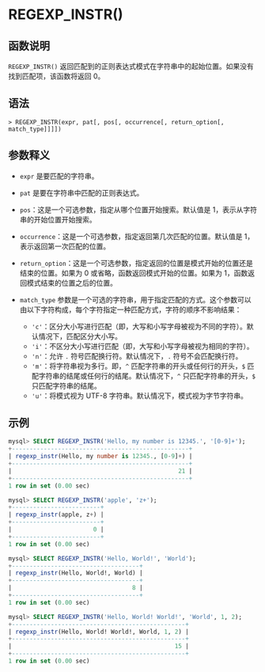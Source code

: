 # **REGEXP_INSTR()**

## **函数说明**

`REGEXP_INSTR()` 返回匹配到的正则表达式模式在字符串中的起始位置。如果没有找到匹配项，该函数将返回 0。

## **语法**

```
> REGEXP_INSTR(expr, pat[, pos[, occurrence[, return_option[, match_type]]]])
```

## 参数释义

- `expr` 是要匹配的字符串。

- `pat` 是要在字符串中匹配的正则表达式。

- `pos`：这是一个可选参数，指定从哪个位置开始搜索。默认值是 1，表示从字符串的开始位置开始搜索。

- `occurrence`：这是一个可选参数，指定返回第几次匹配的位置。默认值是 1，表示返回第一次匹配的位置。

- `return_option`：这是一个可选参数，指定返回的位置是模式开始的位置还是结束的位置。如果为 0 或省略，函数返回模式开始的位置。如果为 1，函数返回模式结束的位置之后的位置。

- `match_type` 参数是一个可选的字符串，用于指定匹配的方式。这个参数可以由以下字符构成，每个字符指定一种匹配方式，字符的顺序不影响结果：

    + `'c'`：区分大小写进行匹配（即，大写和小写字母被视为不同的字符）。默认情况下，匹配区分大小写。
    + `'i'`：不区分大小写进行匹配（即，大写和小写字母被视为相同的字符）。
    + `'n'`：允许 `.` 符号匹配换行符。默认情况下，`.` 符号不会匹配换行符。
    + `'m'`：将字符串视为多行。即，`^` 匹配字符串的开头或任何行的开头，`$` 匹配字符串的结尾或任何行的结尾。默认情况下，`^` 只匹配字符串的开头，`$` 只匹配字符串的结尾。
    + `'u'`：将模式视为 UTF-8 字符串。默认情况下，模式视为字节字符串。

## **示例**

```SQL
mysql> SELECT REGEXP_INSTR('Hello, my number is 12345.', '[0-9]+');
+--------------------------------------------------+
| regexp_instr(Hello, my number is 12345., [0-9]+) |
+--------------------------------------------------+
|                                               21 |
+--------------------------------------------------+
1 row in set (0.00 sec)

mysql> SELECT REGEXP_INSTR('apple', 'z+');
+-------------------------+
| regexp_instr(apple, z+) |
+-------------------------+
|                       0 |
+-------------------------+
1 row in set (0.00 sec)

mysql> SELECT REGEXP_INSTR('Hello, World!', 'World');
+------------------------------------+
| regexp_instr(Hello, World!, World) |
+------------------------------------+
|                                  8 |
+------------------------------------+
1 row in set (0.00 sec)

mysql> SELECT REGEXP_INSTR('Hello, World! World!', 'World', 1, 2);
+-------------------------------------------------+
| regexp_instr(Hello, World! World!, World, 1, 2) |
+-------------------------------------------------+
|                                              15 |
+-------------------------------------------------+
1 row in set (0.00 sec)
```
